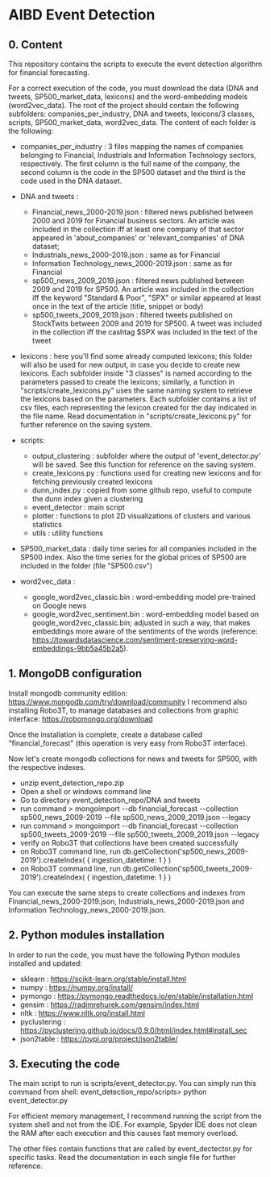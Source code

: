 # AIBD Event Detection

## 0. Content

This repository contains the scripts to execute the event detection algorithm for financial forecasting.

For a correct execution of the code, you must download the data (DNA and tweets, SP500_market_data, lexicons) and the word-embedding models (word2vec_data). The root of the project should contain the following subfolders: companies_per_industry, DNA and tweets, lexicons/3 classes, scripts, SP500_market_data, word2vec_data. The content of each folder is the following:

- companies_per_industry : 3 files mapping the names of companies belonging to Financial, Industrials and Information Technology sectors, respectively. The first column is the full name of the company, the second column is the code in the SP500 dataset and the third is the code used in the DNA dataset.

- DNA and tweets : 
	- Financial_news_2000-2019.json : filtered news published between 2000 and 2019 for Financial business sectors. An article was included in the collection iff at least one company of that sector appeared in 'about_companies' or 'relevant_companies' of DNA dataset;
	- Industrials_news_2000-2019.json : same as for Financial
	- Information Technology_news_2000-2019.json : same as for Financial
	- sp500_news_2009_2019.json : filtered news published between 2009 and 2019 for SP500. An article was included in the collection iff the keyword "Standard & Poor", "SPX" or similar appeared at least once in the text of the article (title, snippet or body)
	- sp500_tweets_2009_2019.json : filtered tweets published on StockTwits between 2009 and 2019 for SP500. A tweet was included in the collection iff the cashtag $SPX was included in the text of the tweet

- lexicons : here you'll find some already computed lexicons; this folder will also be used for new output, in case you decide to create new lexicons. Each subfolder inside "3 classes" is named according to the parameters passed to create the lexicons; similarly, a function in "scripts/create_lexicons.py" uses the same naming system to retrieve the lexicons based on the parameters. Each subfolder contains a list of csv files, each representing the lexicon created for the day indicated in the file name. Read documentation in "scripts/create_lexicons.py" for further reference on the saving system.

- scripts:
	- output_clustering : subfolder where the output of 'event_detector.py' will be saved. See this function for reference on the saving system.
	- create_lexicons.py : functions used for creating new lexicons and for fetching previously created lexicons
	- dunn_index.py : copied from some github repo, useful to compute the dunn index given a clustering
	- event_detector : main script
	- plotter : functions to plot 2D visualizations of clusters and various statistics
	- utils : utility functions

- SP500_market_data : daily time series for all companies included in the SP500 index. Also the time series for the global prices of SP500 are included in the folder (file "SP500.csv")

- word2vec_data :
	- google_word2vec_classic.bin : word-embedding model pre-trained on Google news
	- google_word2vec_sentiment.bin : word-embedding model based on google_word2vec_classic.bin; adjusted in such a way, that makes embeddings more aware of the sentiments of the words (reference: https://towardsdatascience.com/sentiment-preserving-word-embeddings-9bb5a45b2a5).



## 1. MongoDB configuration

Install mongodb community edition: https://www.mongodb.com/try/download/community
I recommend also installing Robo3T, to manage databases and collections from graphic interface: https://robomongo.org/download

Once the installation is complete, create a database called "financial_forecast" (this operation is very easy from Robo3T interface).

Now let's create mongodb collections for news and tweets for SP500, with the respective indexes.
- unzip event_detection_repo.zip
- Open a shell or windows command line 
- Go to directory event_detection_repo/DNA and tweets
- run command > mongoimport --db financial_forecast --collection sp500_news_2009-2019 --file sp500_news_2009_2019.json --legacy
- run command > mongoimport --db financial_forecast --collection sp500_tweets_2009-2019 --file sp500_tweets_2009_2019.json --legacy
- verify on Robo3T that collections have been created successfully
- on Robo3T command line, run db.getCollection('sp500_news_2009-2019').createIndex( { ingestion_datetime: 1 } )
- on Robo3T command line, run db.getCollection('sp500_tweets_2009-2019').createIndex( { ingestion_datetime: 1 } )

You can execute the same steps to create collections and indexes from Financial_news_2000-2019.json, Industrials_news_2000-2019.json and Information Technology_news_2000-2019.json.



## 2. Python modules installation

In order to run the code, you must have the following Python modules installed and updated:
- sklearn : https://scikit-learn.org/stable/install.html
- numpy : https://numpy.org/install/
- pymongo : https://pymongo.readthedocs.io/en/stable/installation.html
- gensim : https://radimrehurek.com/gensim/index.html
- nltk : https://www.nltk.org/install.html
- pyclustering : https://pyclustering.github.io/docs/0.9.0/html/index.html#install_sec
- json2table : https://pypi.org/project/json2table/


## 3. Executing the code

The main script to run is scripts/event_detector.py. 
You can simply run this command from shell:
event_detection_repo/scripts> python event_detector.py

For efficient memory management, I recommend running the script from the system shell and not from the IDE. For example, Spyder IDE does not clean the RAM after each execution and this causes fast memory overload.

The other files contain functions that are called by event_dectector.py for specific tasks. Read the documentation in each single file for further reference.
